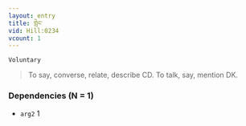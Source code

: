 ```yaml
---
layout: entry
title: གླེང་
vid: Hill:0234
vcount: 1
---
```

`Voluntary` 
> To say, converse, relate, describe CD\.
 To talk, say, mention DK\.

### Dependencies (N = 1)
* `arg2` 1
